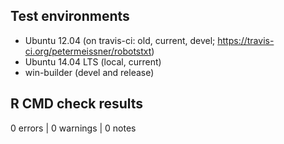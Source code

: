 ## Test environments

* Ubuntu 12.04 (on travis-ci: old, current, devel; https://travis-ci.org/petermeissner/robotstxt)
* Ubuntu 14.04 LTS (local, current)
* win-builder (devel and release)


## R CMD check results

0 errors | 0 warnings | 0 notes






